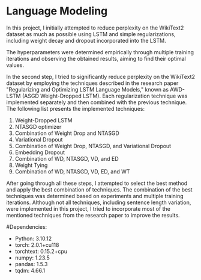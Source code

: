 # Language Modeling

In this project, I initially attempted to reduce perplexity on the WikiText2 dataset as much as possible using LSTM and simple regularizations, including weight decay and dropout incorporated into the LSTM.

The hyperparameters were determined empirically through multiple training iterations and observing the obtained results, aiming to find their optimal values.

In the second step, I tried to significantly reduce perplexity on the WikiText2 dataset by employing the techniques described in the research paper "Regularizing and Optimizing LSTM Language Models," known as AWD-LSTM (ASGD Weight-Dropped LSTM). Each regularization technique was implemented separately and then combined with the previous technique. The following list presents the implemented techniques:

1. Weight-Dropped LSTM
2. NTASGD optimizer
3. Combination of Weight Drop and NTASGD
4. Variational Dropout
5. Combination of Weight Drop, NTASGD, and Variational Dropout
6. Embedding Dropout
7. Combination of WD, NTASGD, VD, and ED
8. Weight Tying
9. Combination of WD, NTASGD, VD, ED, and WT

After going through all these steps, I attempted to select the best method and apply the best combination of techniques. The combination of the best techniques was determined based on experiments and multiple training iterations. Although not all techniques, including sentence length variation, were implemented in this project, I tried to incorporate most of the mentioned techniques from the research paper to improve the results.

#Dependencies:
* Python: 3.10.12
* torch: 2.0.1+cu118
* torchtext: 0.15.2+cpu
* numpy: 1.23.5
* pandas: 1.5.3
* tqdm: 4.66.1

